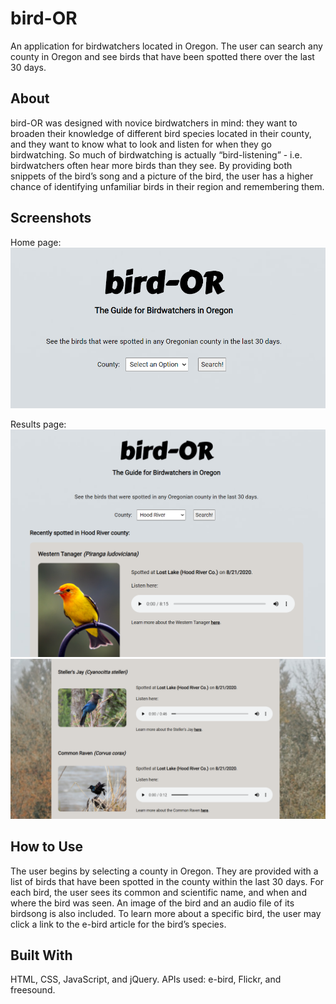 # bird-OR
An application for birdwatchers located in Oregon. The user can search any county in Oregon and see birds that have been spotted there over the last 30 days. 

## About 
bird-OR was designed with novice birdwatchers in mind: they want to broaden their knowledge of different bird species located in their county, and they want to know what to look and listen for when they go birdwatching. So much of birdwatching is actually “bird-listening” - i.e. birdwatchers often hear more birds than they see. By providing both snippets of the bird’s song and a picture of the bird, the user has a higher chance of identifying unfamiliar birds in their region and remembering them.   

## Screenshots
Home page:
![home](Screenshots/Home-page.PNG)

Results page:
![results](Screenshots/Results.PNG)
![results-list](Screenshots/Results-list.PNG)

## How to Use
The user begins by selecting a county in Oregon. They are provided with a list of birds that have been spotted in the county within the last 30 days.
For each bird, the user sees its common and scientific name, and when and where the bird was seen. An image of the bird and an audio file of its birdsong is also included. 
To learn more about a specific bird, the user may click a link to the e-bird article for the bird’s species.  

## Built With
HTML, CSS, JavaScript, and jQuery. APIs used: e-bird, Flickr, and freesound. 
